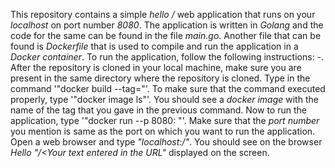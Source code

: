 This repository contains a simple *hello /* web application that runs on your *localhost* on port number *8080*.
The application is written in *Golang* and the code for the same can be found in the file *main.go*.
Another file that can be found is *Dockerfile* that is used to compile and run the application in a *Docker container*.
To run the application, follow the following instructions: -.
After the repository is cloned in your local machine, make sure you are present in the same directory where the repository is cloned.
Type in the command '"docker build --tag=<Any tag name of your choice>"'.
To make sure that the command executed properly, type '"docker image ls"'.
You should see a *docker image* with the name of the tag that you gave in the previous command.
Now to run the application, type '"docker run --p 8080:<A port of your choice> <The tag name you mentioned previously>"'.
Make sure that the *port number* you mention is same as the port on which you want to run the application.
Open a web browser and type *"localhost:<Port number you mentioned>/<Any text you want to be displayed>"*.
You should see on the browser *Hello "/<Your text entered in the URL"* displayed on the screen.
